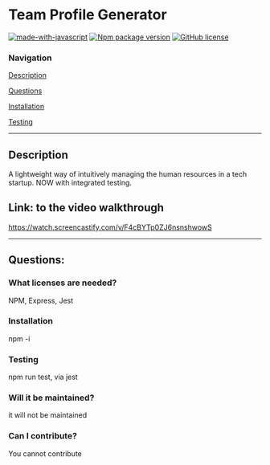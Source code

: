 # Team Profile Generator



[![made-with-javascript](https://img.shields.io/badge/Made%20with-JavaScript-1f425f.svg)](https://www.javascript.com)  [![Npm package version](https://badgen.net/npm/v/express)](https://npmjs.com/package/express)  [![GitHub license](https://img.shields.io/github/license/Naereen/StrapDown.js.svg)](https://github.com/Naereen/StrapDown.js/blob/master/LICENSE)

### **Navigation**

[Description](#description)

[Questions](#questions)

[Installation](#installation)

[Testing](#testing)

-------

## **Description** 
A lightweight way of intuitively managing the human resources in a tech startup. 
NOW with integrated testing.



## Link: to the video walkthrough
https://watch.screencastify.com/v/F4cBYTp0ZJ6nsnshwowS


-------

## **Questions:**

### **What licenses are needed?**
NPM, Express, Jest

### **Installation**
npm -i


### **Testing** 
npm run test, via jest

### **Will it be maintained?** 
it will not be maintained

### **Can I contribute?** 
You cannot contribute
